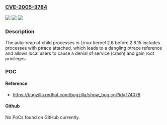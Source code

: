 ### [CVE-2005-3784](https://cve.mitre.org/cgi-bin/cvename.cgi?name=CVE-2005-3784)
![](https://img.shields.io/static/v1?label=Product&message=n%2Fa&color=blue)
![](https://img.shields.io/static/v1?label=Version&message=n%2Fa&color=blue)
![](https://img.shields.io/static/v1?label=Vulnerability&message=n%2Fa&color=brighgreen)

### Description

The auto-reap of child processes in Linux kernel 2.6 before 2.6.15 includes processes with ptrace attached, which leads to a dangling ptrace reference and allows local users to cause a denial of service (crash) and gain root privileges.

### POC

#### Reference
- https://bugzilla.redhat.com/bugzilla/show_bug.cgi?id=174078

#### Github
No PoCs found on GitHub currently.

